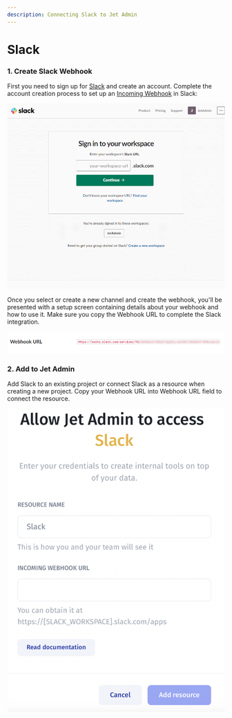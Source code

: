 ```yaml
---
description: Connecting Slack to Jet Admin
---
```


# Slack

### 1. Create Slack Webhook

First you need to sign up for [Slack](https://slack.com) and create an account. Complete the account creation process to set up an [Incoming Webhook](https://my.slack.com/apps/new/A0F7XDUAZ-incoming-webhooks) in Slack:&#x20;

![](<../../.gitbook/assets/GIF (134).gif>)

Once you select or create a new channel and create the webhook, you'll be presented with a setup screen containing details about your webhook and how to use it. Make sure you copy the Webhook URL to complete the Slack integration.

![](<../../.gitbook/assets/image (588).png>)

### 2. Add to Jet Admin

Add Slack to an existing project or connect Slack as a resource when creating a new project. Copy your Webhook URL into Webhook URL field to connect the resource.

![](<../../.gitbook/assets/image (836).png>)



